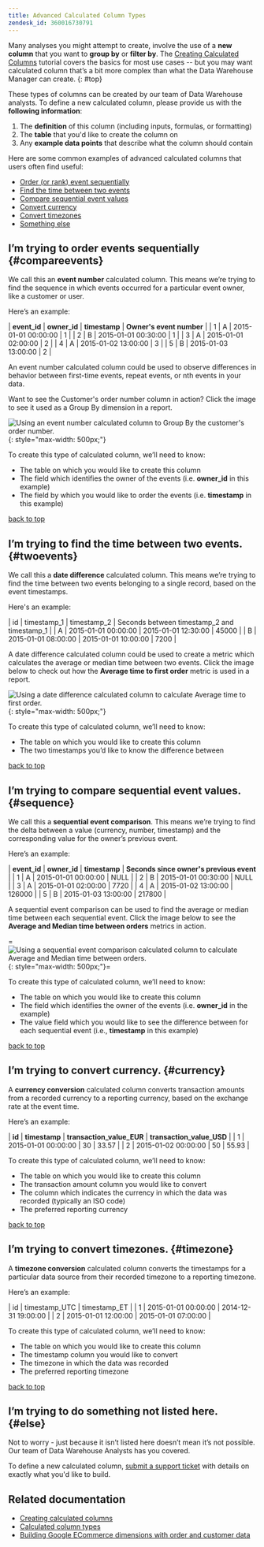 ```yaml
---
title: Advanced Calculated Column Types
zendesk_id: 360016730791
---
```


Many analyses you might attempt to create, involve the use of a **new column** that you want to **group by** or **filter by**. The [Creating Calculated Columns](../data-analyst/data-warehouse-mgr/creating-calculated-columns.md) tutorial covers the basics for most use cases -- but you may want calculated column that’s a bit more complex than what the Data Warehouse Manager can create.
{: #top}

These types of columns can be created by our team of Data Warehouse analysts. To define a new calculated column, please provide us with the **following information**:

1. The **definition** of this column (including inputs, formulas, or formatting)
1. The **table** that you\'d like to create the column on
1. Any **example data points** that describe what the column should contain

Here are some common examples of advanced calculated columns that users often find useful:

* [Order (or rank) event sequentially](../#compareevents)
* [Find the time between two events](../#twoevents)
* [Compare sequential event values](../#sequence)
* [Convert currency](../#currency)
* [Convert timezones](../#timezone)
* [Something else](../#else)

## I’m trying to order events sequentially {#compareevents}

We call this an **event number** calculated column. This means we’re trying to find the sequence in which events occurred for a particular event owner, like a customer or user.

Here’s an example:

| **event\_id** | **owner\_id** | **timestamp** | **Owner\'s event number** |
| 1 | A | 2015-01-01 00:00:00 | 1 |
| 2 | B | 2015-01-01 00:30:00 | 1 |
| 3 | A | 2015-01-01 02:00:00 | 2 |
| 4 | A |  2015-01-02 13:00:00 | 3 |
| 5 | B | 2015-01-03 13:00:00 | 2 |

An event number calculated column could be used to observe differences in behavior between first-time events, repeat events, or nth events in your data.

Want to see the Customer\'s order number column in action? Click the image to see it used as a Group By dimension in a report.

![Using an event number calculated column to Group By the customer\'s order number.](../assets/EventNumber.gif){: style="max-width: 500px;"}

To create this type of calculated column, we’ll need to know:

* The table on which you would like to create this column
* The field which identifies the owner of the events (i.e. **owner\_id** in this example)
* The field by which you would like to order the events (i.e. **timestamp** in this example)

[back to top](../#top)

## I’m trying to find the time between two events. {#twoevents}

We call this a **date difference** calculated column. This means we’re trying to find the time between two events belonging to a single record, based on the event timestamps.

Here\'s an example:

| id | timestamp\_1 | timestamp\_2 | Seconds between timestamp\_2 and timestamp\_1 |
| A | 2015-01-01 00:00:00 | 2015-01-01 12:30:00 | 45000 |
| B | 2015-01-01 08:00:00 | 2015-01-01 10:00:00 | 7200  |

A date difference calculated column could be used to create a metric which calculates the average or median time between two events. Click the image below to check out how the **Average time to first order** metric is used in a report.

![Using a date difference calculated column to calculate Average time to first order.](../assets/DateDifference.gif){: style="max-width: 500px;"}

To create this type of calculated column, we’ll need to know:

* The table on which you would like to create this column
* The two timestamps you’d like to know the difference between

[back to top](../#top)

## I’m trying to compare sequential event values. {#sequence}

We call this a **sequential event comparison**. This means we’re trying to find the delta between a value (currency, number, timestamp) and the corresponding value for the owner’s previous event.

Here’s an example:

| **event\_id** | **owner\_id** | **timestamp** | **Seconds since owner\'s previous event** |
| 1 | A | 2015-01-01 00:00:00 | NULL |
| 2 | B | 2015-01-01 00:30:00 | NULL |
| 3 | A | 2015-01-01 02:00:00 | 7720 |
| 4 | A | 2015-01-02 13:00:00 | 126000 |
| 5 | B | 2015-01-03 13:00:00 | 217800 |

A sequential event comparison can be used to find the average or median time between each sequential event. Click the image below to see the **Average and Median time between orders** metrics in action.

=![Using a sequential event comparison calculated column to calculate Average and Median time between orders.](../assets/SeqEventComp.gif){: style="max-width: 500px;"}=

To create this type of calculated column, we’ll need to know:

* The table on which you would like to create this column
* The field which identifies the owner of the events (i.e. **owner\_id** in the example)
* The value field which you would like to see the difference between for each sequential event (i.e., **timestamp** in this example)

[back to top](../#top)

## I’m trying to convert currency. {#currency}

A **currency conversion** calculated column converts transaction amounts from a recorded currency to a reporting currency, based on the exchange rate at the event time.

Here’s an example:

| **id** | **timestamp** | **transaction\_value\_EUR** | **transaction\_value\_USD** |
| 1 | 2015-01-01 00:00:00 | 30 | 33.57 |
| 2 | 2015-01-02 00:00:00 | 50 | 55.93 |

To create this type of calculated column, we’ll need to know:

* The table on which you would like to create this column
* The transaction amount column you would like to convert
* The column which indicates the currency in which the data was recorded (typically an ISO code)
* The preferred reporting currency

[back to top](../#top)

## I’m trying to convert timezones. {#timezone}

A **timezone conversion** calculated column converts the timestamps for a particular data source from their recorded timezone to a reporting timezone.

Here’s an example:

| id | timestamp\_UTC | timestamp\_ET |
| 1 | 2015-01-01 00:00:00 | 2014-12-31 19:00:00 |
| 2 | 2015-01-01 12:00:00 | 2015-01-01 07:00:00 |

To create this type of calculated column, we’ll need to know:

* The table on which you would like to create this column
* The timestamp column you would like to convert
* The timezone in which the data was recorded
* The preferred reporting timezone

[back to top](../#top)

## I’m trying to do something not listed here. {#else}

Not to worry - just because it isn’t listed here doesn’t mean it’s not possible. Our team of Data Warehouse Analysts has you covered.

To define a new calculated column, [submit a support ticket](../getting-started/support.md) with details on exactly what you\'d like to build.

## Related documentation

* [Creating calculated columns](../data-analyst/data-warehouse-mgr/creating-calculated-columns.md)
* [Calculated column types](../data-analyst/data-warehouse-mgr/calc-column-types.md)
* [Building Google ECommerce dimensions with order and customer data](../data-analyst/data-warehouse-mgr/bldg-google-ecomm-dim.md)
